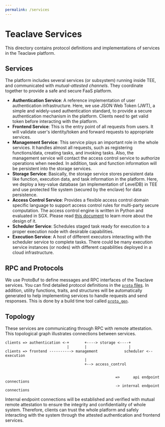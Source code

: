 ```yaml
---
permalink: /services
---
```


# Teaclave Services

This directory contains protocol definitions and implementations of services in
the Teaclave platform.

## Services

The platform includes several services (or subsystem) running inside TEE, and
communicated with *mutual-attested channels*. They coordinate together to provide
a safe and secure FaaS platform.

- **Authentication Service**: A reference implementation of user authentication
  infrastructure. Here, we use JSON Web Token (JWT), a simple and widely-used
  authentication standard, to provide a secure authentication mechanism in the
  platform. Clients need to get valid token before interacting with the platform.
- **Frontend Service**: This is the entry point of all requests from users. It will
  validate user's identity/token and forward requests to appropriate services.
- **Management Service**: This service plays an important role in the whole services.
  It handles almost all requests, such as registering functions/data, creating
  tasks, and invoking tasks. Also, the management service will contact the
  access control service to authorize operations when needed. In addition, task
  and function information will be persistent into the storage services.
- **Storage Service**: Basically, the storage service stores persistent data like
  function, execution data, and task information in the platform. Here, we
  deploy a key-value database (an implementation of LevelDB) in TEE and use
  protected file system (secured by the enclave) for data persistence.
- **Access Control Service**: Provides a flexible access control domain specific
  language to support access control rules for multi-party secure computation.
  The access control engine is written in Python and evaluated in SGX. Please
  read [this document](/docs/access-control.md) to learn more about the design of it.
- **Scheduler Service**: Schedules staged task ready for execution to a proper
  execution node with desirable capabilities.
- **Execution Service**: A host of different executors interacting with the
  scheduler service to complete tasks. There could be many execution service
  instances (or nodes) with different capabilities deployed in a cloud
  infrastructure.
  
## RPC and Protocols

We use ProtoBuf to define messages and RPC interfaces of the Teaclave services.
You can find detailed protocol definitions in the [`proto` files](./proto/src/proto).
In addition, utility functions, traits, and structures will be automatically
generated to help implementing services to handle requests and send responses.
This is done by a build time tool called [`proto_gen`](./proto/proto_gen).

## Topology

These services are communicating through RPC with remote attestation.
This topological graph illustrates connections between services.

```
clients => authentication <-+       +----> storage <----+
                            |       |                   |
clients => frontend ----------> management            scheduler <-- execution
                                    |
                                    +--> access_control


                                                  =>      api endpoint connections
                                                  -> internal endpoint connections
```

Internal endpoint connections will be established and verified with mutual
remote attestation to ensure the integrity and confidentiality of whole system.
Therefore, clients can trust the whole platform and safely interacting with the
system through the attested authentication and frontend services.

